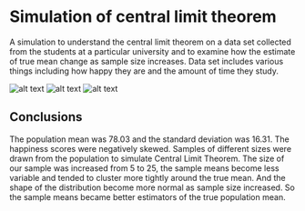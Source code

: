 # Simulation of central limit theorem
A simulation to understand the central limit theorem on a data set collected from the students  at a particular university and to examine 
how the estimate of true mean change as sample size increases. Data set includes various things including how happy they are and the 
amount of time they study.

![alt text](https://github.com/jomejohn/Analysis-using-R/blob/master/si1.png?raw=true?raw=true "Logo Title Text 1")
![alt text](https://github.com/jomejohn/Analysis-using-R/blob/master/si2.png?raw=true?raw=true "Logo Title Text 1")
![alt text](https://github.com/jomejohn/Analysis-using-R/blob/master/si25.png?raw=true?raw=true "Logo Title Text 1")


## Conclusions
The population mean was 78.03 and the standard deviation was 16.31. The happiness scores were negatively skewed.
Samples of different sizes were drawn from the population to simulate Central Limit Theorem. 
The size of our sample was increased from 5 to 25, the sample means become less variable and tended to cluster more tightly
around the true mean. And the shape of the distribution become more normal as sample size increased. 
So the sample means became better estimators of the true population mean.

